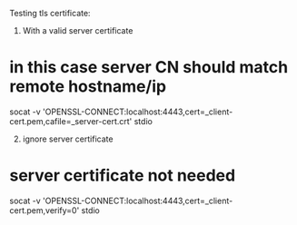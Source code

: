 Testing tls certificate:

1) With a valid server certificate
  # in this case server CN should match remote hostname/ip
  socat -v 'OPENSSL-CONNECT:localhost:4443,cert=_client-cert.pem,cafile=_server-cert.crt' stdio

2) ignore server certificate
  # server certificate not needed
  socat -v 'OPENSSL-CONNECT:localhost:4443,cert=_client-cert.pem,verify=0' stdio